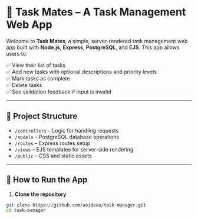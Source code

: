 # 📝 Task Mates – A Task Management Web App

Welcome to **Task Mates**, a simple, server-rendered task management web app built with **Node.js**, **Express**, **PostgreSQL**, and **EJS**. This app allows users to:

✅ View their list of tasks  
✅ Add new tasks with optional descriptions and priority levels  
✅ Mark tasks as complete  
✅ Delete tasks  
✅ See validation feedback if input is invalid

---

## 📁 Project Structure

- `/controllers` – Logic for handling requests  
- `/models` – PostgreSQL database operations  
- `/routes` – Express routes setup  
- `/views` – EJS templates for server-side rendering  
- `/public` – CSS and static assets

---

## 🚀 How to Run the App

1. **Clone the repository**  
```bash
git clone https://github.com/aoideee/task-manager.git
cd task-manager
